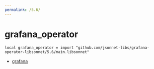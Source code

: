 ```yaml
---
permalink: /5.6/
---
```


# grafana_operator

```jsonnet
local grafana_operator = import "github.com/jsonnet-libs/grafana-operator-libsonnet/5.6/main.libsonnet"
```



* [grafana](grafana/index.md)